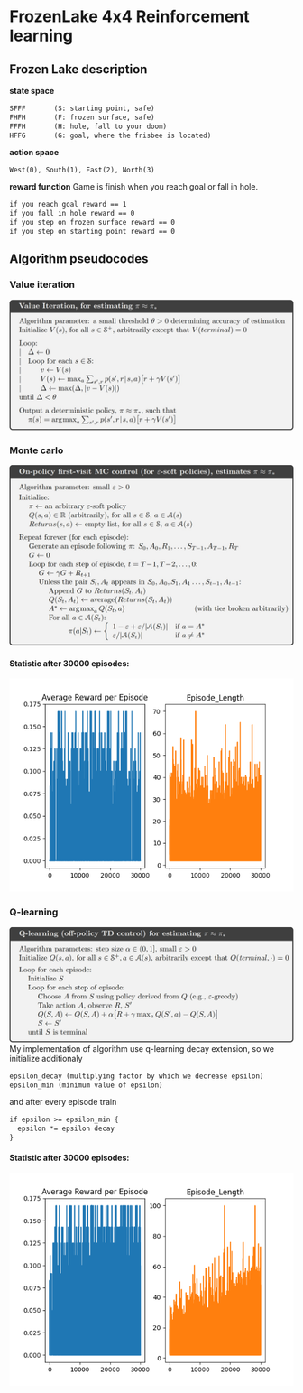 # FrozenLake 4x4 Reinforcement learning
## Frozen Lake description 

__state space__
```
SFFF       (S: starting point, safe)
FHFH       (F: frozen surface, safe)
FFFH       (H: hole, fall to your doom)
HFFG       (G: goal, where the frisbee is located)
```

__action space__
```
West(0), South(1), East(2), North(3) 
```

__reward function__
Game is finish when you reach goal or fall in hole. 
```
if you reach goal reward == 1
if you fall in hole reward == 0
if you step on frozen surface reward == 0
if you step on starting point reward == 0
```

## Algorithm pseudocodes
### Value iteration 
![value iteration pseudocode](./images/value_iteration.jpg)

### Monte carlo 
![monte carlo iteration pseudocode](./images/monte_carlo.jpg)

#### Statistic after 30000 episodes:
![](./images/monte_carlo_plot.jpg)


### Q-learning
![monte carlo iteration pseudocode](./images/q-learning.jpg)
My implementation of algorithm use q-learning decay extension, 
so we initialize additionaly 
```
epsilon_decay (multiplying factor by which we decrease epsilon) 
epsilon_min (minimum value of epsilon)
```
and after every episode train
```
if epsilon >= epsilon_min {
  epsilon *= epsilon decay
}
```
#### Statistic after 30000 episodes:
![](./images/q_learning_plot.jpg)

